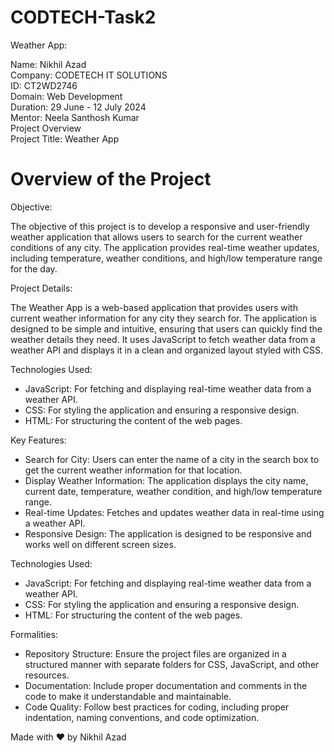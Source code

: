 # CODTECH-Task2

Weather App:

Name: Nikhil Azad <br> 
Company: CODETECH IT SOLUTIONS <br> 
ID: CT2WD2746 <br> 
Domain: Web Development <br> 
Duration: 29 June - 12 July 2024 <br> 
Mentor: Neela Santhosh Kumar <br> 
Project Overview  <br>
Project Title: Weather App <br> 

# Overview of the Project

Objective:

The objective of this project is to develop a responsive and user-friendly weather application that allows users to search for the current weather conditions of any city. The application provides real-time weather updates, including temperature, weather conditions, and high/low temperature range for the day.

Project Details:

The Weather App is a web-based application that provides users with current weather information for any city they search for. The application is designed to be simple and intuitive, ensuring that users can quickly find the weather details they need. It uses JavaScript to fetch weather data from a weather API and displays it in a clean and organized layout styled with CSS.

Technologies Used:

- JavaScript: For fetching and displaying real-time weather data from a weather API.
- CSS: For styling the application and ensuring a responsive design.
- HTML: For structuring the content of the web pages.

Key Features:

- Search for City: Users can enter the name of a city in the search box to get the current weather information for  that location.
- Display Weather Information: The application displays the city name, current date, temperature, weather         condition, and high/low temperature range.
-  Real-time Updates: Fetches and updates weather data in real-time using a weather API.
-  Responsive Design: The application is designed to be responsive and works well on different screen sizes.

Technologies Used:

- JavaScript: For fetching and displaying real-time weather data from a weather API.
- CSS: For styling the application and ensuring a responsive design.
- HTML: For structuring the content of the web pages.

Formalities:

- Repository Structure: Ensure the project files are organized in a structured manner with separate folders for CSS, JavaScript, and other resources.
- Documentation: Include proper documentation and comments in the code to make it understandable and maintainable.
- Code Quality: Follow best practices for coding, including proper indentation, naming conventions, and code optimization.

Made with ❤️ by Nikhil Azad

